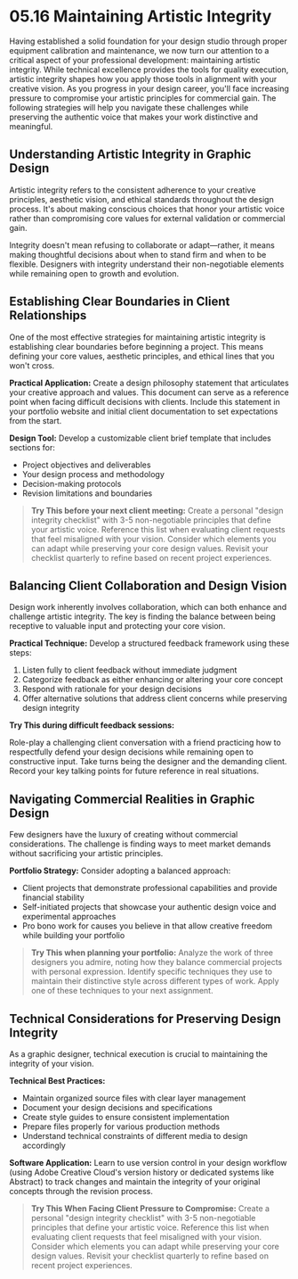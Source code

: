 # 05.16 Maintaining Artistic Integrity

Having established a solid foundation for your design studio through proper equipment calibration and maintenance, we now turn our attention to a critical aspect of your professional development: maintaining artistic integrity. While technical excellence provides the tools for quality execution, artistic integrity shapes how you apply those tools in alignment with your creative vision. As you progress in your design career, you'll face increasing pressure to compromise your artistic principles for commercial gain. The following strategies will help you navigate these challenges while preserving the authentic voice that makes your work distinctive and meaningful.

## Understanding Artistic Integrity in Graphic Design

Artistic integrity refers to the consistent adherence to your creative principles, aesthetic vision, and ethical standards throughout the design process. It's about making conscious choices that honor your artistic voice rather than compromising core values for external validation or commercial gain.

Integrity doesn't mean refusing to collaborate or adapt—rather, it means making thoughtful decisions about when to stand firm and when to be flexible. Designers with integrity understand their non-negotiable elements while remaining open to growth and evolution.

## Establishing Clear Boundaries in Client Relationships

One of the most effective strategies for maintaining artistic integrity is establishing clear boundaries before beginning a project. This means defining your core values, aesthetic principles, and ethical lines that you won't cross.

**Practical Application:** Create a design philosophy statement that articulates your creative approach and values. This document can serve as a reference point when facing difficult decisions with clients. Include this statement in your portfolio website and initial client documentation to set expectations from the start.

**Design Tool:** Develop a customizable client brief template that includes sections for:
- Project objectives and deliverables
- Your design process and methodology
- Decision-making protocols
- Revision limitations and boundaries

> **Try This before your next client meeting:**
> Create a personal "design integrity checklist" with 3-5 non-negotiable principles that define your artistic voice. Reference this list when evaluating client requests that feel misaligned with your vision. Consider which elements you can adapt while preserving your core design values. Revisit your checklist quarterly to refine based on recent project experiences.

## Balancing Client Collaboration and Design Vision

Design work inherently involves collaboration, which can both enhance and challenge artistic integrity. The key is finding the balance between being receptive to valuable input and protecting your core vision.

**Practical Technique:** Develop a structured feedback framework using these steps:
1. Listen fully to client feedback without immediate judgment
2. Categorize feedback as either enhancing or altering your core concept
3. Respond with rationale for your design decisions
4. Offer alternative solutions that address client concerns while preserving design integrity

**Try This during difficult feedback sessions:**

Role-play a challenging client conversation with a friend practicing how to respectfully defend your design decisions while remaining open to constructive input. Take turns being the designer and the demanding client. Record your key talking points for future reference in real situations.

## Navigating Commercial Realities in Graphic Design

Few designers have the luxury of creating without commercial considerations. The challenge is finding ways to meet market demands without sacrificing your artistic principles.

**Portfolio Strategy:** Consider adopting a balanced approach:
- Client projects that demonstrate professional capabilities and provide financial stability
- Self-initiated projects that showcase your authentic design voice and experimental approaches
- Pro bono work for causes you believe in that allow creative freedom while building your portfolio

> **Try This when planning your portfolio:**
> Analyze the work of three designers you admire, noting how they balance commercial projects with personal expression. Identify specific techniques they use to maintain their distinctive style across different types of work. Apply one of these techniques to your next assignment.

## Technical Considerations for Preserving Design Integrity

As a graphic designer, technical execution is crucial to maintaining the integrity of your vision.

**Technical Best Practices:**
- Maintain organized source files with clear layer management
- Document your design decisions and specifications
- Create style guides to ensure consistent implementation
- Prepare files properly for various production methods
- Understand technical constraints of different media to design accordingly

**Software Application:** Learn to use version control in your design workflow (using Adobe Creative Cloud's version history or dedicated systems like Abstract) to track changes and maintain the integrity of your original concepts through the revision process.

> **Try This When Facing Client Pressure to Compromise:**
> Create a personal "design integrity checklist" with 3-5 non-negotiable principles that define your artistic voice. Reference this list when evaluating client requests that feel misaligned with your vision. Consider which elements you can adapt while preserving your core design values. Revisit your checklist quarterly to refine based on recent project experiences.
